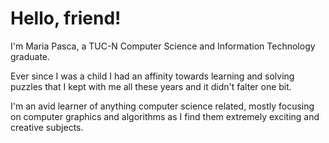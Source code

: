 # Hello, friend!

I'm Maria Pasca, a TUC-N Computer Science and Information Technology graduate.

Ever since I was a child I had an affinity towards learning and solving puzzles that I kept with me all these years and it didn't falter one bit.

I'm an avid learner of anything computer science related, mostly focusing on computer graphics and algorithms as I find them extremely exciting and creative subjects.
